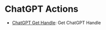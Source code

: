 
# ChatGPT Actions
* [ChatGPT Get Handle](/ChatGPT/legos/chatgpt_get_handle/README.md): Get ChatGPT Handle
